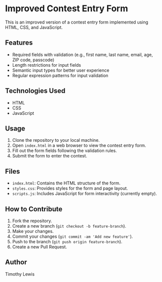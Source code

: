 # Improved Contest Entry Form

This is an improved version of a contest entry form implemented using HTML, CSS, and JavaScript.

## Features
- Required fields with validation (e.g., first name, last name, email, age, ZIP code, passcode)
- Length restrictions for input fields
- Semantic input types for better user experience
- Regular expression patterns for input validation

## Technologies Used
- HTML
- CSS
- JavaScript

## Usage
1. Clone the repository to your local machine.
2. Open `index.html` in a web browser to view the contest entry form.
3. Fill out the form fields following the validation rules.
4. Submit the form to enter the contest.

## Files
- `index.html`: Contains the HTML structure of the form.
- `styles.css`: Provides styles for the form and page layout.
- `scripts.js`: Includes JavaScript for form interactivity (currently empty).

## How to Contribute
1. Fork the repository.
2. Create a new branch (`git checkout -b feature-branch`).
3. Make your changes.
4. Commit your changes (`git commit -am 'Add new feature'`).
5. Push to the branch (`git push origin feature-branch`).
6. Create a new Pull Request.

## Author
Timothy Lewis
